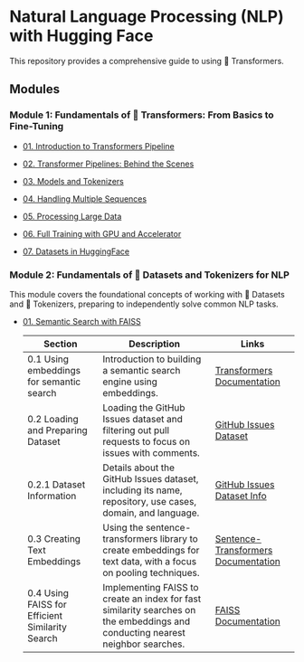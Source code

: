 # Natural Language Processing (NLP) with Hugging Face

This repository provides a comprehensive guide to using 🤗 Transformers.

## Modules

### Module 1: Fundamentals of 🤗 Transformers: From Basics to Fine-Tuning

- [01. Introduction to Transformers Pipeline](https://github.com/AnkitaMungalpara/HuggingFace-NLP/blob/main/00_Transformers_Pipeline_Introduction.ipynb)
  
- [02. Transformer Pipelines: Behind the Scenes](https://github.com/AnkitaMungalpara/HuggingFace-NLP/blob/main/01_Behind_the_scenes_pipeline.ipynb)
  
- [03. Models and Tokenizers](https://github.com/AnkitaMungalpara/HuggingFace-NLP/blob/main/02_Transformers_Models_and_Tokenizers.ipynb)

- [04. Handling Multiple Sequences](https://github.com/AnkitaMungalpara/HuggingFace-NLP/blob/main/03_Handling_Multiple_Sequences_Transformers.ipynb)

- [05. Processing Large Data](https://github.com/AnkitaMungalpara/HuggingFace-NLP/blob/main/04_Processing_Data_Hugging_Face_Transformers.ipynb)
  
- [06. Full Training with GPU and Accelerator](https://github.com/AnkitaMungalpara/HuggingFace-NLP/blob/main/06_Full_Training_HuggingFace_Transformers.ipynb)

- [07. Datasets in HuggingFace](https://github.com/AnkitaMungalpara/HuggingFace-NLP/blob/main/07_Datasets_in_HuggingFace.ipynb)

### Module 2: Fundamentals of 🤗 Datasets and Tokenizers for NLP

This module covers the foundational concepts of working with 🤗 Datasets and 🤗 Tokenizers, preparing to independently solve common NLP tasks.

- [01. Semantic Search with FAISS](https://github.com/AnkitaMungalpara/HuggingFace-NLP/blob/main/08_Semantic_Search_with_FAISS.ipynb)

  <table>
      <thead>
          <tr>
              <th>Section</th>
              <th>Description</th>
              <th>Links</th>
          </tr>
      </thead>
      <tbody>
          <tr>
              <td>0.1 Using embeddings for semantic search</td>
              <td>Introduction to building a semantic search engine using embeddings.</td>
              <td><a href="https://huggingface.co/docs/transformers/index">Transformers Documentation</a></td>
          </tr>
          <tr>
              <td>0.2 Loading and Preparing Dataset</td>
              <td>Loading the GitHub Issues dataset and filtering out pull requests to focus on issues with comments.</td>
              <td><a href="https://huggingface.co/datasets/github">GitHub Issues Dataset</a></td>
          </tr>
          <tr>
              <td>0.2.1 Dataset Information</td>
              <td>Details about the GitHub Issues dataset, including its name, repository, use cases, domain, and language.</td>
              <td><a href="https://huggingface.co/datasets/github">GitHub Issues Dataset Info</a></td>
          </tr>
          <tr>
              <td>0.3 Creating Text Embeddings</td>
              <td>Using the sentence-transformers library to create embeddings for text data, with a focus on pooling techniques.</td>
              <td><a href="https://www.sbert.net/">Sentence-Transformers Documentation</a></td>
          </tr>
          <tr>
              <td>0.4 Using FAISS for Efficient Similarity Search</td>
              <td>Implementing FAISS to create an index for fast similarity searches on the embeddings and conducting nearest neighbor searches.</td>
              <td><a href="https://faiss.ai/">FAISS Documentation</a></td>
          </tr>
      </tbody>
  </table>
